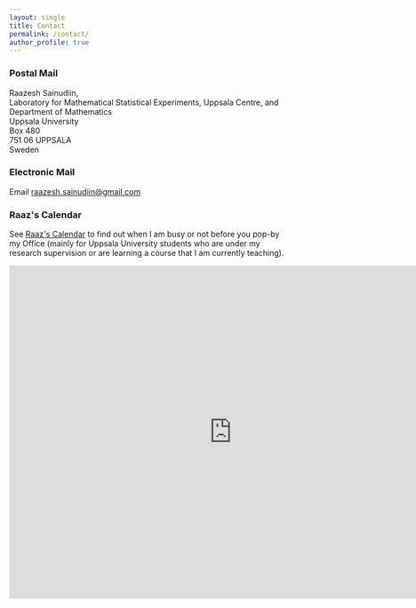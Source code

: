```yaml
---
layout: single
title: Contact
permalink: /contact/
author_profile: true
---
```


### Postal Mail

Raazesh Sainudiin,<br>
Laboratory for Mathematical Statistical Experiments, Uppsala Centre, and<br>
Department of Mathematics<br>
Uppsala University<br>
Box 480<br>
751 06 UPPSALA<br>
Sweden


### Electronic Mail

Email <a href="mailto:raazesh.sainudiin@gmail.com">raazesh.sainudiin@gmail.com</a>


### Raaz's Calendar

See <a href="https://calendar.google.com/calendar/embed?src=raazesh.sainudiin%40gmail.com&ctz=Europe%2FStockholm">Raaz's Calendar</a> to find out when I am busy or not before you pop-by my Office (mainly for Uppsala University students who are under my research supervision or are learning a course that I am currently teaching).

<iframe src="https://calendar.google.com/calendar/embed?src=raazesh.sainudiin%40gmail.com&ctz=Europe%2FStockholm" style="border: 0" width="800" height="600" frameborder="0" scrolling="no"></iframe>


 
